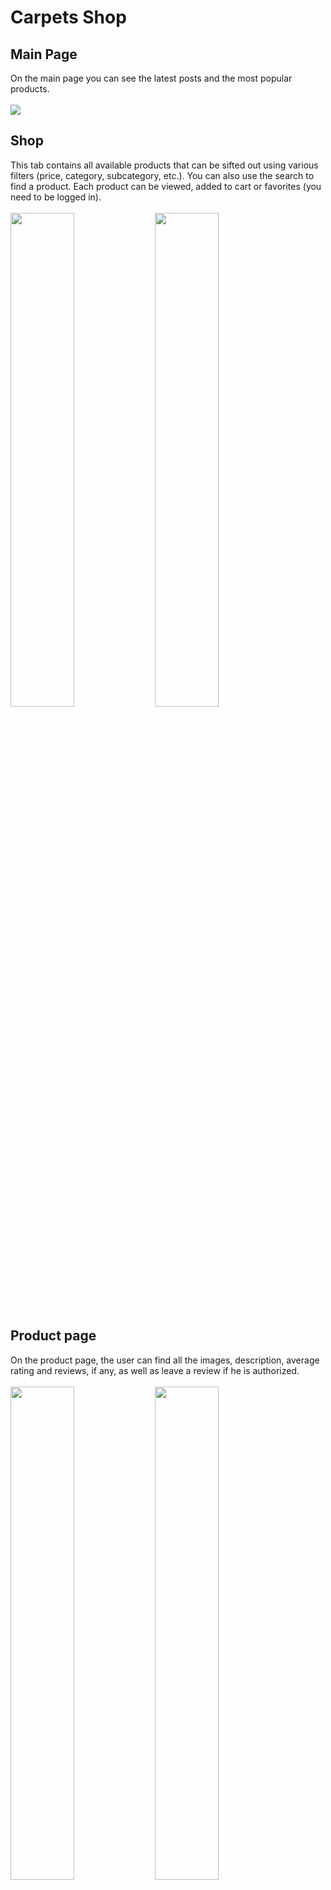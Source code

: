# Carpets Shop
## Main Page
On the main page you can see the latest posts and the most popular products.
<br /><br />
<img src="https://files.fm/thumb_show.php?i=jrwferg2g"></img> 
## Shop
This tab contains all available products that can be sifted out using various filters (price, category, subcategory, etc.). You can also use the search to find a product.
Each product can be viewed, added to cart or favorites (you need to be logged in).
<br /><br />
<img src="https://files.fm/thumb_show.php?i=ggnej5fb" width="45%"></img>
<img src="https://files.fm/thumb_show.php?i=fgdfxupuy" width="45%"></img> 
## Product page
On the product page, the user can find all the images, description, average rating and reviews, if any, as well as leave a review if he is authorized.
<br /><br />
<img src="https://files.fm/thumb_show.php?i=8tyjvu8du" width="45%"></img> 
<img src="https://files.fm/thumb_show.php?i=2u4bnm25z" width="45%"></img> 
## Cart
All selected products are in the cart, where you can view information on each product, change the quantity, remove the product or proceed to checkout.
<br /><br />
<img src="https://files.fm/thumb_show.php?i=hws54wxey"></img> 
## Payment
To pay the order was used the Stripe payment system. After placing an order, it will be saved in the user order history, where user can track its status.
<br /><br />
<img src="https://files.fm/thumb_show.php?i=qq9qvy949"></img> 
## Admin
To change the status of orders, add products, categories, etc. exist is an administrator mode
<br /><br />
<img src="https://files.fm/thumb_show.php?i=u2nykqgv3"></img> 
